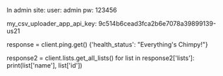 In admin site:
user: admin
pw: 123456

my_csv_uploader_app_api_key: 9c514b6cead3fca2b6e7078a39899139-us21

response = client.ping.get()
{'health_status': "Everything's Chimpy!"}


response2 = client.lists.get_all_lists()
for list in response2['lists']:
    print(list['name'], list['id'])
